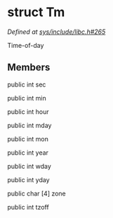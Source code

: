 # struct Tm

*Defined at [sys/include/libc.h#265](https://github.com/Harvey-OS/harvey/blob/main/sys/include/libc.h#265)*

 Time-of-day



## Members

public int sec

public int min

public int hour

public int mday

public int mon

public int year

public int wday

public int yday

public char [4] zone

public int tzoff




